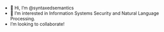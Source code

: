 - 👋 Hi, I’m @syntaxedsemantics
- 👀 I’m interested in Information Systems Security and Natural Language Processing.
- I’m looking to collaborate!

<!---
syntaxedsemantics/syntaxedsemantics is a ✨ special ✨ repository because its `README.md` (this file) appears on your GitHub profile.
You can click the Preview link to take a look at your changes.
--->
